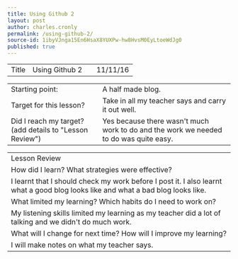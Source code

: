 ```yaml
---
title: Using Github 2
layout: post
author: charles.cronly
permalink: /using-github-2/
source-id: 1ibyVJnga15En6HsaX8YUXPw-hw8HvsM0EyLtoeWdJg0
published: true
---
```

<table>
  <tr>
    <td>Title</td>
    <td>Using Github 2</td>
    <td></td>
    <td>11/11/16</td>
  </tr>
</table>


<table>
  <tr>
    <td>Starting point:</td>
    <td>A half made blog.</td>
  </tr>
  <tr>
    <td>Target for this lesson?</td>
    <td>Take in all my teacher says and carry it out well.</td>
  </tr>
  <tr>
    <td>Did I reach my target? 
(add details to "Lesson Review")</td>
    <td>Yes because there wasn't much work to do and the work we needed to do was quite easy. </td>
  </tr>
</table>


<table>
  <tr>
    <td>Lesson Review</td>
  </tr>
  <tr>
    <td>How did I learn? What strategies were effective? </td>
  </tr>
  <tr>
    <td>I learnt that I should check my work before I post it. I also learnt what a good blog looks like and what a bad blog looks like.</td>
  </tr>
  <tr>
    <td>What limited my learning? Which habits do I need to work on? </td>
  </tr>
  <tr>
    <td>My listening skills limited my learning as my teacher did a lot of talking and we didn't do much work.</td>
  </tr>
  <tr>
    <td>What will I change for next time? How will I improve my learning?</td>
  </tr>
  <tr>
    <td>I will make notes on what my teacher says.</td>
  </tr>
</table>


